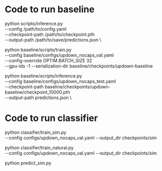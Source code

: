 # Code to run baseline
python scripts/inference.py \
    --config /path/to/config.yaml \
    --checkpoint-path /path/to/checkpoint.pth \
    --output-path /path/to/save/predictions.json \

python baseline/scripts/train.py \
    --config baseline/configs/updown_nocaps_val.yaml \
    --config-override OPTIM.BATCH_SIZE 32 \
    --gpu-ids -1 --serialization-dir baseline/checkpoints/updown-baseline

python baseline/scripts/inference.py \
    --config baseline/configs/updown_nocaps_test.yaml \
    --checkpoint-path baseline/checkpoints/updown-baseline/checkpoint_10000.pth \
    --output-path predictions.json \

# Code to run classifier
python classifier/train_sim.py \
    --config configs/updown_nocaps_val.yaml
    --output_dir checkpoints/sim

python classifier/train_natural.py \
    --config configs/updown_nocaps_val.yaml
    --output_dir checkpoints/sim

python predict_sim.py